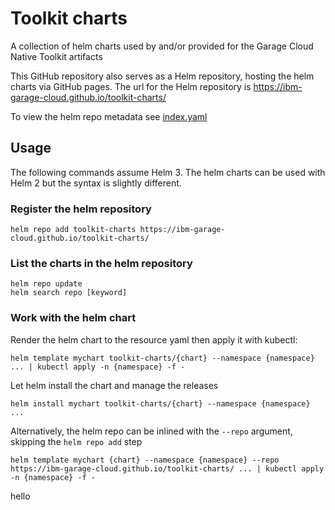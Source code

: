 # Toolkit charts

A collection of helm charts used by and/or provided for the Garage Cloud Native Toolkit artifacts

This GitHub repository also serves as a Helm repository, hosting the helm charts via GitHub pages. The url
for the Helm repository is https://ibm-garage-cloud.github.io/toolkit-charts/

To view the helm repo metadata see [index.yaml](https://ibm-garage-cloud.github.io/toolkit-charts/index.yaml)

## Usage

The following commands assume Helm 3. The helm charts can be used with Helm 2 but the syntax is slightly different.

### Register the helm repository

```
helm repo add toolkit-charts https://ibm-garage-cloud.github.io/toolkit-charts/
```

### List the charts in the helm repository

```
helm repo update
helm search repo [keyword]
```

### Work with the helm chart

Render the helm chart to the resource yaml then apply it with kubectl:

```
helm template mychart toolkit-charts/{chart} --namespace {namespace} ... | kubectl apply -n {namespace} -f -
```

Let helm install the chart and manage the releases

```
helm install mychart toolkit-charts/{chart} --namespace {namespace} ...
```

Alternatively, the helm repo can be inlined with the `--repo` argument, skipping the `helm repo add` step

```
helm template mychart {chart} --namespace {namespace} --repo https://ibm-garage-cloud.github.io/toolkit-charts/ ... | kubectl apply -n {namespace} -f -
```
hello
